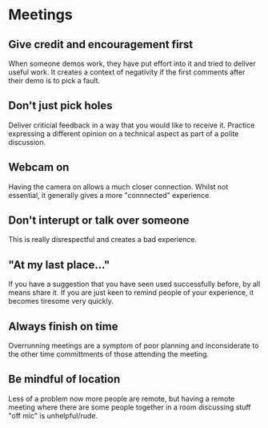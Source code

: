 # Meetings

## Give credit and encouragement first

When someone demos work, they have put effort into it and tried to deliver useful work. It creates a context of negativity if the first comments after their demo is to pick a fault.

## Don't just pick holes

Deliver criticial feedback in a way that you would like to receive it. Practice expressing a different opinion on a technical aspect as part of a polite discussion.

## Webcam on

Having the camera on allows a much closer connection. Whilst not essential, it generally gives a more "connnected" experience.

## Don't interupt or talk over someone

This is really disrespectful and creates a bad experience. 

## "At my last place..."

If you have a suggestion that you have seen used successfully before, by all means share it. If you are just keen to remind people of your experience, it becomes tiresome very quickly. 

## Always finish on time

Overrunning meetings are a symptom of poor planning and inconsiderate to the other time committments of those attending the meeting.

## Be mindful of location

Less of a problem now more people are remote, but having a remote meeting where there are some people together in a room discussing stuff "off mic" is unhelpful/rude.
